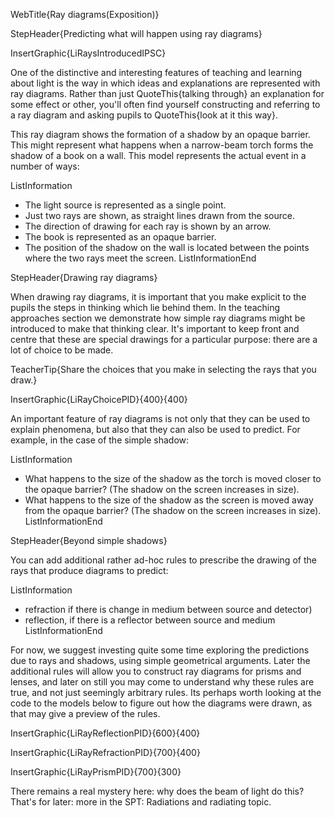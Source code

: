 WebTitle{Ray diagrams(Exposition)}

StepHeader{Predicting what will happen using ray diagrams}

InsertGraphic{LiRaysIntroducedIPSC}

One of the distinctive and interesting features of teaching and learning about light is the way in which ideas and explanations are represented with ray diagrams. Rather than just QuoteThis{talking through} an explanation for some effect or other, you'll often find yourself constructing and referring to a ray diagram and asking pupils to QuoteThis{look at it this way}.

This ray diagram shows the formation of a shadow by an opaque barrier. This might represent what happens when a narrow-beam torch forms the shadow of a book on a wall. This model represents the actual event in a number of ways:

ListInformation
- The light source is represented as a single point.
- Just two rays are shown, as straight lines drawn from the source.
- The direction of drawing for each ray is shown by an arrow.
- The book is represented as an opaque barrier.
- The position of the shadow on the wall is located between the points where the two rays meet the screen.
ListInformationEnd

StepHeader{Drawing ray diagrams}

When drawing ray diagrams, it is important that you make explicit to the pupils the steps in thinking which lie behind them. In the teaching approaches section we demonstrate how simple ray diagrams might be introduced to make that thinking clear. It's important to keep front and centre that these are special drawings for a particular purpose: there are a lot of choice to be made.

TeacherTip{Share the choices that you make in selecting the rays that you draw.}

InsertGraphic{LiRayChoicePID}{400}{400}

An important feature of ray diagrams is not only that they can be used to explain phenomena, but also that they can also be used to predict. For example, in the case of the simple shadow:

ListInformation
- What happens to the size of the shadow as the torch is moved closer to the opaque barrier? (The shadow on the screen increases in size).
- What happens to the size of the shadow as the screen is moved away from the opaque barrier? (The shadow on the screen increases in size).
ListInformationEnd

StepHeader{Beyond simple shadows}

You can add additional rather ad-hoc rules to prescribe the drawing of the rays that produce diagrams to predict:

ListInformation
- refraction if there is change in medium between source and detector)
- reflection, if there is a reflector between source and medium
ListInformationEnd


For now, we suggest investing quite some time exploring the predictions due to rays and shadows, using simple geometrical arguments. Later the additional rules will allow you to construct ray diagrams for prisms and lenses, and later on still you may come to understand why these rules are true, and not just seemingly arbitrary rules. Its perhaps worth looking at the code to the models below to figure out how the diagrams were drawn, as that may give a preview of the rules.

InsertGraphic{LiRayReflectionPID}{600}{400}

InsertGraphic{LiRayRefractionPID}{700}{400}

InsertGraphic{LiRayPrismPID}{700}{300}


There remains a real mystery here: why does the beam of light do this? That's for later: more in the SPT: Radiations and radiating topic.


